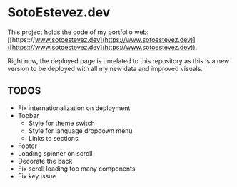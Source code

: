 # SotoEstevez.dev

This project holds the code of my portfolio web: [[https:://www.sotoestevez.dev](https://www.sotoestevez.dev)]([https:://www.sotoestevez.dev](https://www.sotoestevez.dev)).

Right now, the deployed page is unrelated to this repository as this is a new version to be deployed with all my new data and improved visuals.

## TODOS
* Fix internationalization on deployment
* Topbar
  * Style for theme switch
  * Style for language dropdown menu
  * Links to sections
* Footer
* Loading spinner on scroll
* Decorate the back
* Fix scroll loading too many components
* Fix key issue